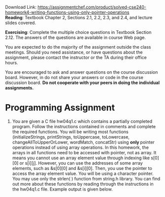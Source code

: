 Download Link: https://assignmentchef.com/product/solved-cse240-homework4-writing-functions-using-only-pointer-operations
<br>
<strong>Reading</strong>: Textbook Chapter 2, Sections 2.1, 2.2, 2.3, and 2.4, and lecture slides covered.

<strong>Exercising</strong>: Complete the multiple choice questions in Textbook Section 2.12. The answers of the questions are available in course Web page.

You are expected to do the majority of the assignment outside the class meetings.   Should you need assistance, or have questions about the assignment, please contact the instructor or the TA during their office hours.

You are encouraged to ask and answer questions on the course discussion board.  However, in do not share your answers or code in the course discussion board. <strong>Do not cooperate with your peers in doing the individual assignments. </strong>

<strong> </strong>

<h1>Programming Assignment</h1>




<ol>

 <li>You are given a C file hw04q1.c which contains a partially completed program. Follow the instructions contained in comments and complete the required functions. You will be writing most functions (initializeStrings, printStrings, toUppercase, toLowercase, changeAllToUpperOrLower, wordMatch, concatStr) using <strong>only </strong>pointer operations instead of using array operations. In this homework, the arrays in all functions need to be accessed with pointer, not as array. It means you cannot use an array element value through indexing like s[0][0] or s[i][j]. However, you can use the addresses of some array elements, such as &amp;s[0][0] and &amp;s[i][0]. Then, you use the pointer to access the array element value. You will be using a character pointer. You may use only the strlen( ) function from string.h library. You can find out more about these functions by reading through the instructions in the hw04q1.c file. Example output is given below.</li>

</ol>